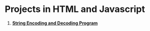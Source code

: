 # Projects in HTML and Javascript
1. [**String Encoding and Decoding Program**](https://github.com/tbhaxor/educational_projects/tree/master/HTML_AND_JAVASCRIPT/ENCODING_AND_DECODING_PROGRAM)


